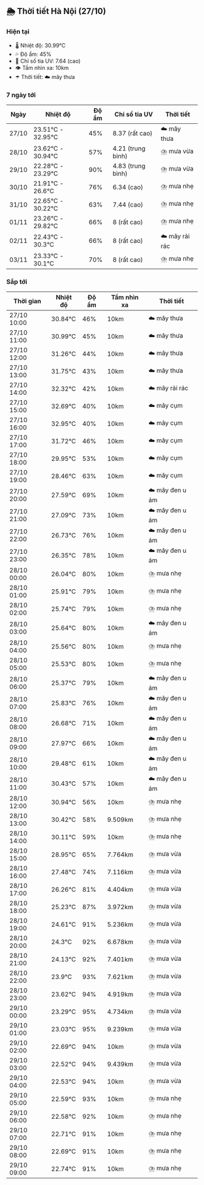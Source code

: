 ## 🌦️ Thời tiết Hà Nội (27/10)

### Hiện tại

- 🌡️ Nhiệt độ: 30.99℃
- 💦 Độ ẩm: 45%
- 🌟 Chỉ số tia UV: 7.64 (cao)
- 👁️ Tầm nhìn xa: 10km
- ☂️ Thời tiết: ☁️ mây thưa

### 7 ngày tới

| Ngày | Nhiệt độ | Độ ẩm | Chỉ số tia UV | Thời tiết |
| --- | --- | --- | --- | --- |
| 27/10 | 23.51℃ - 32.95℃ | 45% | 8.37 (rất cao) | ☁️ mây thưa |
| 28/10 | 23.62℃ - 30.94℃ | 57% | 4.21 (trung bình) | ⛈️ mưa vừa |
| 29/10 | 22.28℃ - 23.29℃ | 90% | 4.83 (trung bình) | ⛈️ mưa vừa |
| 30/10 | 21.91℃ - 26.6℃ | 76% | 6.34 (cao) | ⛈️ mưa nhẹ |
| 31/10 | 22.65℃ - 30.22℃ | 63% | 7.44 (cao) | ⛈️ mưa nhẹ |
| 01/11 | 23.26℃ - 29.82℃ | 66% | 8 (rất cao) | ⛈️ mưa nhẹ |
| 02/11 | 22.43℃ - 30.3℃ | 66% | 8 (rất cao) | ☁️ mây rải rác |
| 03/11 | 23.33℃ - 30.1℃ | 70% | 8 (rất cao) | ⛈️ mưa nhẹ |

### Sắp tới

| Thời gian | Nhiệt độ | Độ ẩm | Tầm nhìn xa | Thời tiết |
| --- | --- | --- | --- | --- |
| 27/10 10:00 | 30.84℃ | 46% | 10km | ☁️ mây thưa |
| 27/10 11:00 | 30.99℃ | 45% | 10km | ☁️ mây thưa |
| 27/10 12:00 | 31.26℃ | 44% | 10km | ☁️ mây thưa |
| 27/10 13:00 | 31.75℃ | 43% | 10km | ☁️ mây thưa |
| 27/10 14:00 | 32.32℃ | 42% | 10km | ☁️ mây rải rác |
| 27/10 15:00 | 32.69℃ | 40% | 10km | ☁️ mây cụm |
| 27/10 16:00 | 32.95℃ | 40% | 10km | ☁️ mây cụm |
| 27/10 17:00 | 31.72℃ | 46% | 10km | ☁️ mây cụm |
| 27/10 18:00 | 29.95℃ | 53% | 10km | ☁️ mây cụm |
| 27/10 19:00 | 28.46℃ | 63% | 10km | ☁️ mây cụm |
| 27/10 20:00 | 27.59℃ | 69% | 10km | ☁️ mây đen u ám |
| 27/10 21:00 | 27.09℃ | 73% | 10km | ☁️ mây đen u ám |
| 27/10 22:00 | 26.73℃ | 76% | 10km | ☁️ mây đen u ám |
| 27/10 23:00 | 26.35℃ | 78% | 10km | ☁️ mây đen u ám |
| 28/10 00:00 | 26.04℃ | 80% | 10km | ⛈️ mưa nhẹ |
| 28/10 01:00 | 25.91℃ | 79% | 10km | ⛈️ mưa nhẹ |
| 28/10 02:00 | 25.74℃ | 79% | 10km | ⛈️ mưa nhẹ |
| 28/10 03:00 | 25.64℃ | 80% | 10km | ☁️ mây đen u ám |
| 28/10 04:00 | 25.56℃ | 80% | 10km | ⛈️ mưa nhẹ |
| 28/10 05:00 | 25.53℃ | 80% | 10km | ⛈️ mưa nhẹ |
| 28/10 06:00 | 25.37℃ | 79% | 10km | ☁️ mây đen u ám |
| 28/10 07:00 | 25.83℃ | 76% | 10km | ☁️ mây đen u ám |
| 28/10 08:00 | 26.68℃ | 71% | 10km | ☁️ mây đen u ám |
| 28/10 09:00 | 27.97℃ | 66% | 10km | ☁️ mây đen u ám |
| 28/10 10:00 | 29.48℃ | 61% | 10km | ☁️ mây đen u ám |
| 28/10 11:00 | 30.43℃ | 57% | 10km | ☁️ mây đen u ám |
| 28/10 12:00 | 30.94℃ | 56% | 10km | ⛈️ mưa nhẹ |
| 28/10 13:00 | 30.42℃ | 58% | 9.509km | ⛈️ mưa nhẹ |
| 28/10 14:00 | 30.11℃ | 59% | 10km | ⛈️ mưa nhẹ |
| 28/10 15:00 | 28.95℃ | 65% | 7.764km | ⛈️ mưa vừa |
| 28/10 16:00 | 27.48℃ | 74% | 7.116km | ⛈️ mưa vừa |
| 28/10 17:00 | 26.26℃ | 81% | 4.404km | ⛈️ mưa vừa |
| 28/10 18:00 | 25.23℃ | 87% | 3.972km | ⛈️ mưa vừa |
| 28/10 19:00 | 24.61℃ | 91% | 5.236km | ⛈️ mưa vừa |
| 28/10 20:00 | 24.3℃ | 92% | 6.678km | ⛈️ mưa vừa |
| 28/10 21:00 | 24.13℃ | 92% | 7.401km | ⛈️ mưa vừa |
| 28/10 22:00 | 23.9℃ | 93% | 7.621km | ⛈️ mưa vừa |
| 28/10 23:00 | 23.62℃ | 94% | 4.919km | ⛈️ mưa vừa |
| 29/10 00:00 | 23.29℃ | 95% | 4.734km | ⛈️ mưa vừa |
| 29/10 01:00 | 23.03℃ | 95% | 9.239km | ⛈️ mưa vừa |
| 29/10 02:00 | 22.69℃ | 94% | 10km | ⛈️ mưa vừa |
| 29/10 03:00 | 22.52℃ | 94% | 9.439km | ⛈️ mưa vừa |
| 29/10 04:00 | 22.53℃ | 94% | 10km | ⛈️ mưa vừa |
| 29/10 05:00 | 22.59℃ | 93% | 10km | ⛈️ mưa nhẹ |
| 29/10 06:00 | 22.58℃ | 92% | 10km | ⛈️ mưa nhẹ |
| 29/10 07:00 | 22.71℃ | 91% | 10km | ⛈️ mưa nhẹ |
| 29/10 08:00 | 22.69℃ | 91% | 10km | ⛈️ mưa nhẹ |
| 29/10 09:00 | 22.74℃ | 91% | 10km | ⛈️ mưa nhẹ |
